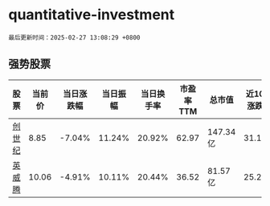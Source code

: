# quantitative-investment

`最后更新时间：2025-02-27 13:08:29 +0800`

## 强势股票

|股票|当前价|当日涨跌幅|当日振幅|当日换手率|市盈率TTM|总市值|近10日涨跌幅|
|----|----|----|----|----|----|----|----|
|[创世纪](https://xueqiu.com/S/SZ300083)|8.85|-7.04%|11.24%|20.92%|62.97|147.34亿|31.11%|
|[英威腾](https://xueqiu.com/S/SZ002334)|10.06|-4.91%|10.11%|20.44%|36.52|81.57亿|25.28%|
